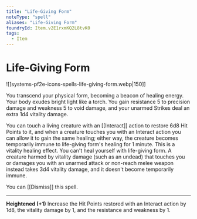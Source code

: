 ```yaml
---
title: "Life-Giving Form"
noteType: "spell"
aliases: "Life-Giving Form"
foundryId: Item.v2E1rxmKQ2L8tvK0
tags:
  - Item
---
```


# Life-Giving Form
![[systems-pf2e-icons-spells-life-giving-form.webp|150]]

You transcend your physical form, becoming a beacon of healing energy. Your body exudes bright light like a torch. You gain resistance 5 to precision damage and weakness 5 to void damage, and your unarmed Strikes deal an extra 1d4 vitality damage.

You can touch a living creature with an [[Interact]] action to restore 6d8 Hit Points to it, and when a creature touches you with an Interact action you can allow it to gain the same healing; either way, the creature becomes temporarily immune to life-giving form's healing for 1 minute. This is a vitality healing effect. You can't heal yourself with life-giving form. A creature harmed by vitality damage (such as an undead) that touches you or damages you with an unarmed attack or non-reach melee weapon instead takes 3d4 vitality damage, and it doesn't become temporarily immune.

You can [[Dismiss]] this spell.

* * *

**Heightened (+1)** Increase the Hit Points restored with an Interact action by 1d8, the vitality damage by 1, and the resistance and weakness by 1.
